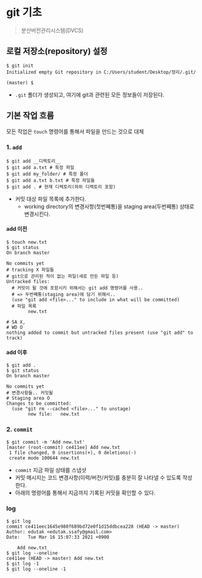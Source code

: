 # git 기초

> 분산버전관리시스템(DVCS)

## 로컬 저장소(repository) 설정

```
$ git init
Initialized empty Git repository in C:/Users/student/Desktop/정리/.git/

(master) $
```

- `.git` 폴더가 생성되고, 여기에 git과 관련된 모든 정보들이 저장된다.

## 기본 작업 흐름

모든 작업은 `touch` 명령어를 통해서 파일을 만드는 것으로 대체

### 1. `add`

```
$ git add __디렉토리__
$ git add a.txt # 특정 파일
$ git add my_folder/ # 특정 폴더
$ git add a.txt b.txt # 특정 파일들
$ git add . # 현재 디렉토리(하위 디렉토리 포함)
```

- 커밋 대상 파일 목록에 추가한다.
  - working directory의 변경사항(첫번째통)을 staging area(두번째통) 상태로 변경시킨다.

#### add 이전

```
$ touch new.txt
$ git status
On branch master

No commits yet
# tracking X 파일들 
# git으로 관리된 적이 없는 파일(새로 만든 파일 등)
Untracked files:
  # 커밋이 될 것에 포함시키 위해서는 git add 명령어를 사용..
  # => 두번째통(staging area)에 담기 위해서..
  (use "git add <file>..." to include in what will be committed)
  # 파일 목록
        new.txt

# SA X,
# WD O
nothing added to commit but untracked files present (use "git add" to track)
```

#### add 이후

```
$ git add .
$ git status
On branch master

No commits yet
# 변경사항들.. 커밋될 
# Staging area O
Changes to be committed:
  (use "git rm --cached <file>..." to unstage)
        new file:   new.txt
```

### 2. `commit`

```
$ git commit -m 'Add new.txt'
[master (root-commit) ce411ee] Add new.txt
 1 file changed, 0 insertions(+), 0 deletions(-)
 create mode 100644 new.txt
```

- `commit` 지금 파일 상태를 스냅샷
- 커밋 메시지는 코드 변경사항(이력/버전/커밋)를 충분히 잘 나타낼 수 있도록 작성한다.
- 아래의 명령어를 통해서 지금까지 기록된 커밋을 확인할 수 있다.

### log

```
$ git log
commit ce411eec1645e980f689bd72e0f1d15ddbcea228 (HEAD -> master)
Author: edutak <edutak.ssafy@gmail.com>
Date:   Tue Mar 16 15:07:33 2021 +0900

    Add new.txt
$ git log --oneline
ce411ee (HEAD -> master) Add new.txt
$ git log -1
$ git log --oneline -1
```